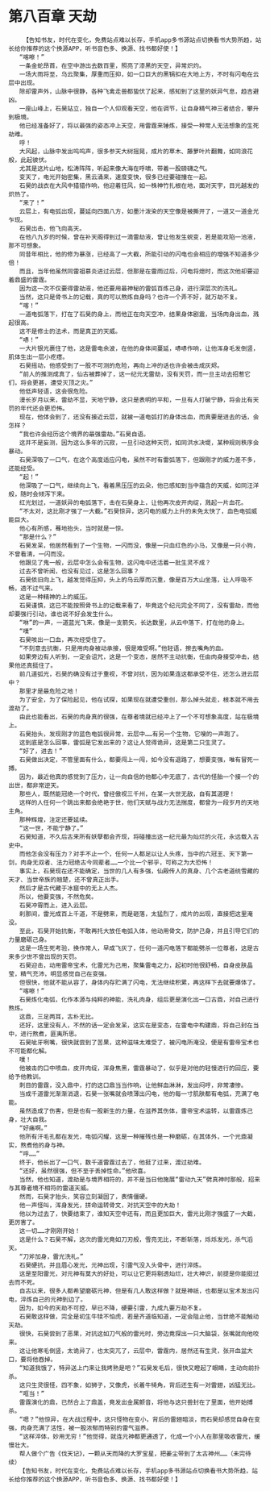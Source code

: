 # 第八百章 天劫
        【告知书友，时代在变化，免费站点难以长存，手机app多书源站点切换看书大势所趋，站长给你推荐的这个换源APP，听书音色多、换源、找书都好使！】
       “喀嚓！”
       一条金蛇昂首，在空中游出去数百里，照亮了漆黑的天空，异常炽灼。
       一场大雨将至，乌云聚集，厚重而压抑，如一口巨大的黑锅扣在大地上方，不时有闪电在云层中出现。
       除却雷声外，山脉中很静，各种飞禽走兽都蛰伏了起来，感知到了这里的妖异气息，趋吉避凶。
       一座山峰上，石昊站立，独自一个人仰观看天空，他在调节，让自身精气神三者结合，攀升到极境。
       他已经准备好了，将以最强的姿态冲上天空，用雷霆来锤炼，接受一种常人无法想象的生死劫难。
       呼！
       大风起，山脉中发出呜呜声，很多参天大树摇晃，成片的草木、藤萝叶片翻舞，如同浪花般，此起彼伏。
       尤其是这片山地，松涛阵阵，听起来像大海在呼啸，带着一股磅礴之气。
       变天了，电光开始密集，黑云涌来，速度变快，很多已经要碰撞在一起。
       石昊的战衣在大风中猎猎作响，他迎着狂风，如一株神竹扎根在地，面对天宇，目光越发的炽热了。
       “来了！”
       云层上，有电弧出现，蔓延向四面八方，如墨汁泼染的天空像是被撕开了，一道又一道金光乍现。
       石昊出击，他飞向高天。
       在他八九岁的时候，曾在补天阁得到过一滴雷劫液，曾让他发生蜕变，若是能攻陷一池液，那不可想象。
       同昔年相比，他的修为暴涨，已经高了一大截，所能引动的闪电也会相应的增强不知道多少倍！
       而且，当年他虽然同雷祖慕炎进过云层，但那是在雷雨过后，闪电将熄时，而这次他却要迎着鼎盛的雷霆。
       因为这一次不仅要得雷劫液，他还要用最神秘的雷弧百炼己身，进行深层次的洗礼。
       当然，这只是骨书上的记载，真的可以熬炼自身吗？也许一个弄不好，就万劫不复。
       “喀！”
       一道电弧落下，打在了石昊的身上，而他正在向天空冲，结果身体剧震，当场肉身出血，溅起很高。
       这不是修士的法术，而是真正的天威。
       “哧！”
       一大片银光裹住了他，这是雷电余波，在他的身体间蔓延，哧哧作响，让他浑身毛发倒竖，肌体生出一层小疙瘩。
       石昊摇动，他感受到了一股不可测的危险，再向上冲的话也许会被击成灰烬。
       “前人的推测成真了，仙古被葬掉了，这一纪元无雷劫，没有天罚，而一旦主动去招惹它们，将会更甚，遭受灭顶之灾。”
       他低声轻语，这会很危险。
       漫长岁月以来，雷劫不显，天地宁静，这只是表明的平和，一旦有人打破宁静，将会比有天罚的年代还会更恐怖。
       现在，他体会到了，还没有接近云层，就被一道电弧打的身体出血，而真要是进去的话，会怎样？
       “我也许会经历这个境界的最强雷劫。”石昊自语。
       这并不是妄测，因为这么多年的沉寂，一旦引动这种天罚，如同洪水决堤，某种规则秩序会暴动。
       石昊深吸了一口气，在这个高度适应闪电，虽然不时有雷弧落下，但跟刚才的威力差不多，还能经受。
       “起！”
       他深吸了一口气，继续向上飞，看着黑压压的云朵，他已感知到当中蕴含的天威，如同汪洋般，随时会倾泻下来。
       红光划过，一道妖异的电弧落下，击在石昊身上，让他再次皮开肉绽，溅起一片血花。
       “不太对，这比刚才强了一大截。”石昊惊异，这闪电的威力上升的未免太快了，血色电弧威能巨大。
       他心有所感，蓦地抬头，当时就是一惊。
       “那是什么？”
       石昊发呆，他居然看到了一个生物，一闪而没，像是一只血红色的小马，又像是一只小狗，不曾看清，一闪而没。
       他跟见了鬼一般，云层中怎么会有生物，这闪电中还活着一批生灵不成？
       过去不曾听闻，也没有见过，这是怎么回事？
       石昊依旧向上飞，越发觉得压抑，头上的乌云厚而沉重，像是百万大山坐落，让人呼吸不畅，透不过气来。
       这是一种精神的上的威压。
       石昊谨慎，这已不能按照骨书上的记载来看了，毕竟这个纪元完全不同了，没有雷劫，而他却要强行引动，谁也说不好会发生什么。
       “咻”的一声，一道蓝光飞来，像是一支箭矢，长达数里，从云中落下，打在他的身上。
       “噗”
       石昊咳出一口血，再次经受住了。
       “不刻意去抗衡，只是用肉身被动承接，很是难受啊。”他轻语，擦去嘴角的血。
       如果旁边有人听到，一定会诅咒，这是一个变态，居然不主动抗衡，任由肉身接受冲击，结果他还真挺住了。
       前几道弧光，石昊的确没有过于重视，不曾对抗，因为如果连这都承受不住，还怎么进云层中？
       那里才是最危险之地！
       为了安全，为了保险起见，他在试探，如果现在就遭受重创，那么掉头就走，根本就不用去渡劫了。
       由此也能看出，石昊的肉身真的很强，在尊者境就已经冲上了一个不可想象高度，站在极境上。
       石昊抬头，发现刚才的蓝色电弧很异常，云层中……有另一个生物，它嗖的一声跑了。
       这到底是怎么回事，雷弧是它发出来的？这让人觉得诡异，这是第二只生灵了。
       “好了，进去！”
       石昊做出决定，不管里面有什么，都要闯上一闯，如今没有退路了，想要变强，唯有冒死一搏。
       因为，最近他真的感觉到了压力，让一向自信的他都心中无底了，古代的怪胎一个接一个的出世，都非常逆天。
       那些人，既然能冠绝一个时代，曾经傲视三千州，在某一大世无敌，自有其道理！
       这样的人任何一个跳出来都会绝艳于世，他们天赋与战力无法揣度，都曾为一段岁月的天地主角。
       那种辉煌，注定还要延续。
       “这一世，不能宁静了。”
       石昊知道，不久后古来所有妖孽都会齐现，将碰撞出这一纪元最为灿烂的火花，永远载入古史中。
       而他怎会没有压力？对手不止一个，任何一人都足以让人头疼，当中的六冠王、天下第一剑，肉身无双者、法力冠绝古今同辈者……一个比一个邪乎，可称之为大恐怖！
       事实上，石昊现在还不能确定，当世的几人有多强，仙殿传人的真身、几个古老道统雪藏的天才、当世帝族的翘楚，还不曾真正出手。
       然后才是古代藏于冰窟中的无上人杰。
       所以，他要变强，不然危矣。
       石昊冲霄而上，进入云层。
       刹那间，雷光成百上千道，不是劈来，而是砸落，太猛烈了，成片的出现，直接把这里淹没。
       至此，石昊开始抗衡，不敢再托大放任电弧入体，他动用骨文，防护己身，并且引导它们的力量磨砺己身。
       这是一场生死考验，换作常人，早成飞灰了，任何一道闪电落下都能劈杀一位尊者，这是古来多少世不曾出现的天罚。
       石昊迎击，动用雷帝宝术，化雷光为己用，聚集雷电之力，起初时他很舒畅，自身皮肤晶莹，精气充沛，明显感觉自己在变强。
       但很快，他就不能从容了，身体内存贮满了闪电，无法继续积累，再这样下去就要爆体了。
       “喀嚓！”
       石昊炼化电弧，化作本源与纯粹的神能，洗礼肉身，组后更是演化出一口古鼎，对自己进行熬炼。
       这鼎，三足两耳，古朴无比。
       还好，这里没有人，不然的话一定会发呆，这实在是变态，在雷电中构建鼎，将自己封在当中，进行熬煮，匪夷所思。
       石昊呲牙咧嘴，很快就尝到了苦果，这种滋味太难受了，被闪电所淹没，便是有雷帝宝术也不可能都化解。
       噗！
       他被击的口中喷血，皮开肉绽，浑身焦黑，雷霆暴动了，似乎是对他的轻慢进行的回应，要给予他教训。
       刺目的雷霆，没入鼎中，打的这口鼎当当作响，让他鲜血淋淋，发出闷哼，非常凄惨。
       当成千道雷光渐渐消退，石昊一张嘴就会喷薄出闪电，他的每一寸肌肤都有电弧，充满了电能。
       虽然造成了伤害，但是也有一股新生的力量，在滋养其伤体，雷帝宝术运转，以雷霆炼己身，壮大自我。
       “好痛啊。”
       他所有汗毛孔都在发光，电弧闪耀，这是一种摧残也是一种磨砺，在其体外，一个光鼎凝实，熬煮他的身与神。
       “呼……”
       终于，他长出了一口气，数千道雷霆过去了，他挺了过来，渡过劫难。
       “还好，虽然很强，但不至于丢掉性命。”他欣喜。
       当然，他也知道，渡劫是与境界相符的，并不是当日他施展“雷动九天”劈真神时那般，招来与其尊者境不相符的雷道天威。
       然而，石昊才抬头，笑容立刻凝固了，表情僵硬。
       他一声怪叫，浑身发光，拼命运转骨文，对抗天空中的大劫！
       他以为过去了，快要结束了，谁知天空中还有，而且更加巨大，雷光比刚才强盛了一大截，更厉害了。
       这一切……才刚刚开始！
       这是什么？石昊不解，这次的雷光竟如刀刃般，雪亮无比，不断斩落，烁烁发光，杀气滔天。
       “刀斧加身，雷光洗礼。”
       石昊硬抗，并且眉心发光，元神出现，引雷气没入头骨中，进行淬炼。
       这是至阳雷光，对元神有莫大的好处，可以让它更将剔透灿烂，壮大神识，前提是你能挺过去而不死。
       自古以来，很多人都希望磨砺元神，但是有几人敢这样做？就是神祇，也都是以宝术发出闪电，淬炼自己的元神到边了。
       因为，如今的天劫不可控，早已不降，硬要引雷，九成九要万劫不复。
       石昊敢这样做，完全是初生牛犊不怕虎，若是齐道临知道，一定会阻止他，当世绝不能触动天劫。
       很快，石昊尝到了恶果，对抗这如刀气般的雷光时，旁边竟探出一只大脑袋，张嘴就向他咬来。
       这让他寒毛倒竖，太诡异了，也太突兀了，云层中，雷霆内，居然还有生灵，张开血盆大口，要将他吞掉。
       “知道我饿了，特异送上门来让我烤熟是吧？”石昊发毛后，很快又瞪起了眼睛，主动向前扑杀。
       这只生灵很怪，四不象，如狮子，又像虎，长着牛犄角，背后还生有一对雷翅，凶猛无比。
       “哐当！”
       雷霆演化的鼎，已然合上了鼎盖，竟发出金属颤音，将他与这只兽封在了里面，他开始搏杀。
       “嗯？”他惊异，在大战过程中，这只怪物在变小，背后的雷翅暗淡，而石昊却感觉自身在变强，肉身充满了活性，被一股浓郁而特别的雷气滋养。
       “这样淬体，妙用无穷！”他觉得，就连元神都更通透了，化成一个小人在那里吸收雷光，缓慢壮大。
       帮人做个广告《伐天记》，一颗从天而降的大罗宝星，把姜尘带到了太古神州……（未完待续）
       【告知书友，时代在变化，免费站点难以长存，手机app多书源站点切换看书大势所趋，站长给你推荐的这个换源APP，听书音色多、换源、找书都好使！】